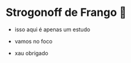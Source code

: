 # Strogonoff de Frango :chicken:





- isso aqui é apenas um estudo

- vamos no foco

- xau obrigado

  

